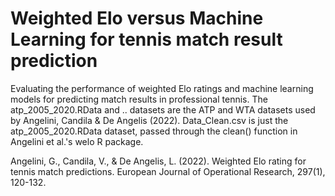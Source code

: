 # Weighted Elo versus Machine Learning for tennis match result prediction
Evaluating the performance of weighted Elo ratings and machine learning models for predicting match results in professional tennis. The atp_2005_2020.RData and .. datasets are the ATP and WTA datasets used by Angelini, Candila & De Angelis (2022).
Data_Clean.csv is just the atp_2005_2020.RData dataset, passed through the clean() function in Angelini et al.'s welo R package.

Angelini, G., Candila, V., & De Angelis, L. (2022). Weighted Elo rating for tennis match predictions. European Journal of Operational Research, 297(1), 120-132.
